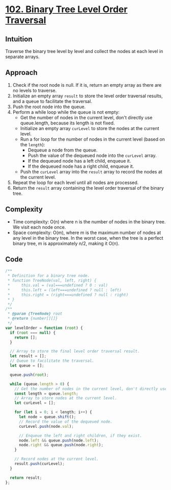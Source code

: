 # [102. Binary Tree Level Order Traversal](https://leetcode.com/problems/best-time-to-buy-and-sell-stock/description/)

## Intuition

Traverse the binary tree level by level and collect the nodes at each level in separate arrays.

## Approach

1. Check if the root node is null. If it is, return an empty array as there are no levels to traverse.
2. Initialize an empty array `result` to store the level order traversal results, and a queue to facilitate the traversal.
3. Push the root node into the queue.
4. Perform a while loop while the queue is not empty:
   - Get the number of nodes in the current level, don't directly use queue.length, because its length is not fixed.
   - Initialize an empty array `curLevel` to store the nodes at the current level.
   - Run a for loop for the number of nodes in the current level (based on the `length`):
     - Dequeue a node from the queue.
     - Push the value of the dequeued node into the `curLevel` array.
     - If the dequeued node has a left child, enqueue it.
     - If the dequeued node has a right child, enqueue it.
   - Push the `curLevel` array into the `result` array to record the nodes at the current level.
5. Repeat the loop for each level until all nodes are processed.
6. Return the `result` array containing the level order traversal of the binary tree.

## Complexity

- Time complexity: O(n) where n is the number of nodes in the binary tree. We visit each node once.
- Space complexity: O(m), where m is the maximum number of nodes at any level in the binary tree. In the worst case, when the tree is a perfect binary tree, m is approximately n/2, making it O(n).

## Code

```javascript
/**
 * Definition for a binary tree node.
 * function TreeNode(val, left, right) {
 *     this.val = (val===undefined ? 0 : val)
 *     this.left = (left===undefined ? null : left)
 *     this.right = (right===undefined ? null : right)
 * }
 */
/**
 * @param {TreeNode} root
 * @return {number[][]}
 */
var levelOrder = function (root) {
  if (root === null) {
    return [];
  }

  // Array to store the final level order traversal result.
  let result = [];
  // Queue to facilitate the traversal.
  let queue = [];

  queue.push(root);

  while (queue.length > 0) {
    // Get the number of nodes in the current level, don't directly use queue.length, because its length is not fixed.
    const length = queue.length;
    // Array to store nodes at the current level.
    let curLevel = [];

    for (let i = 0; i < length; i++) {
      let node = queue.shift();
      // Record the value of the dequeued node.
      curLevel.push(node.val);

      // Enqueue the left and right children, if they exist.
      node.left && queue.push(node.left);
      node.right && queue.push(node.right);
    }

    // Record nodes at the current level.
    result.push(curLevel);
  }

  return result;
};
```
